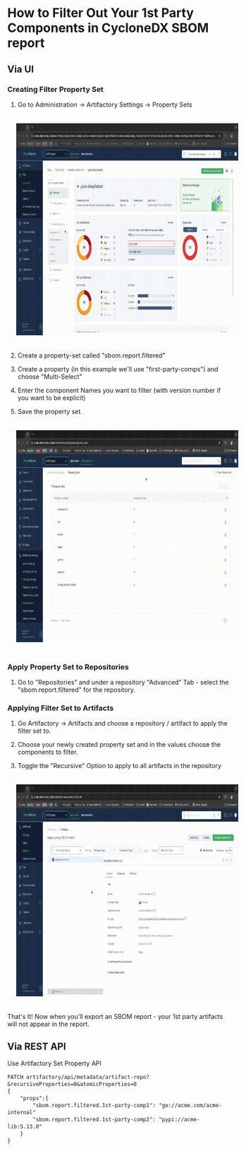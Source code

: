 # How to Filter Out Your 1st Party Components in CycloneDX SBOM report

## Via UI 

### Creating Filter Property Set

1. Go to Administration -> Artifactory Settings -> Property Sets


<img src="../../.gitbook/assets/1st_party_first.gif" alt="First Gif" width="854" height="480" style="margin: 20px">


2. Create a property-set called "sbom.report.filtered" 


3. Create a property (in this example we'll use "first-party-comps") and choose "Multi-Select"


4. Enter the component Names you want to filter (with version number if you want to be explicit)


5. Save the property set


<img src="../../.gitbook/assets/1st_party_second.gif" alt="First Gif" width="854" height="480" style="margin: 20px">

### Apply Property Set to Repositories

1. Go to "Repositories" and under a repository "Advanced" Tab - select the "sbom.report.filtered" for the repository.

### Applying Filter Set to Artifacts


1. Go Artifactory -> Artifacts and choose a repository / artifact to apply the filter set to.


2. Choose your newly created property set and in the values choose the components to filter.


3. Toggle the "Recursive" Option to apply to all artifacts in the repository


<img src="../../.gitbook/assets/1st_party_third.gif" alt="First Gif" width="854" height="480" style="margin: 20px">

That's It! Now when you'll export an SBOM report - your 1st party artifacts will not appear in the report.

## Via REST API 

Use Artifactory Set Property API 

~~~~~~
PATCH artifactory/api/metadata/artifact-repo?&recursiveProperties=0&atomicProperties=0
{
    "props":{
        "sbom.report.filtered.1st-party-comp1": "go://acme.com/acme-internal"
        "sbom.report.filtered.1st-party-comp2": "pypi://acme-lib:5.13.0"
    }
}
~~~~~~



